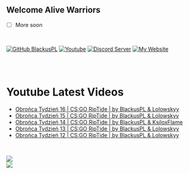 ## Welcome Alive Warriors
- [ ] More soon
<br>

[![GitHub BlackusPL](https://img.shields.io/github/followers/BlackusPL?color=26a0da&label=GitHub&style=for-the-badge&logo=github)](https://github.com/BlackusPL)
[![Youtube](https://img.shields.io/badge/Youtube-BlackusPL-26a0da?style=for-the-badge&logo=youtube)](https://youtube.com/c/BlackusPL)
[![Discord Server](https://img.shields.io/badge/Discord-Server-26a0da?style=for-the-badge&logo=Discord)](https://discord.link/WarriorsFrontline)
[![My Website](https://img.shields.io/badge/My%20Website-Here-26a0da?style=for-the-badge&logo=https://trigonometrical-sup.000webhostapp.com/wp-content/uploads/2021/11/b3a5359531eff2ede4a19f224cf3540fada9ad3b_full-removebg-preview.png)](https://blackuspl.github.io/DarknessAir)

</br><br>
# Youtube Latest Videos
<!-- YOUTUBE:START -->
- [Obrońca Tydzień 16 | CS:GO RipTide | by BlackusPL &amp; Lolowskyy](https://www.youtube.com/watch?v=fGQCLrblsE0)
- [Obrońca Tydzień 15 | CS:GO RipTide | by BlackusPL &amp; Lolowskyy](https://www.youtube.com/watch?v=6WH13uG0i6Q)
- [Obrońca Tydzień 14 | CS:GO RipTide | by BlackusPL &amp; KsiloxFlame](https://www.youtube.com/watch?v=TwMbtkU3wWg)
- [Obrońca Tydzień 13 | CS:GO RipTide | by BlackusPL &amp; Lolowskyy](https://www.youtube.com/watch?v=X3-qovueB-U)
- [Obrońca Tydzień 12 | CS:GO RipTide | by BlackusPL &amp; Lolowskyy](https://www.youtube.com/watch?v=mDouGExjqEU)
<!-- YOUTUBE:END -->
</br>

<img src="https://github-readme-stats.vercel.app/api?username=BlackusPL&theme=github_dark&title_color=26a0da&icon_color=26a0da&hide_border=true&custom_title=Github%20Stats&show_icons=true&include_all_commits=true"/>\
<img src="https://github-readme-stats.vercel.app/api/top-langs/?username=BlackusPL&theme=github_dark&title_color=26a0da&hide_border=true&custom_title=Most%20Used%20Languages&layout=compact&card_width=445"/>
